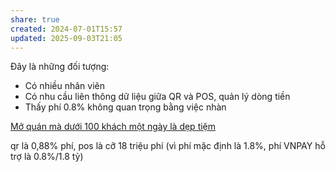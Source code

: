 ```yaml
---
share: true
created: 2024-07-01T15:57
updated: 2025-09-03T21:05
---
```

Đây là những đối tượng:
- Có nhiều nhân viên
- Có nhu cầu liên thông dữ liệu giữa QR và POS, quản lý dòng tiền
- Thấy phí 0.8% không quan trọng bằng việc nhàn

[Mở quán mà dưới 100 khách một ngày là dẹp tiệm](../../../../../../%E2%9A%A1Hi%E1%BB%83u%20bi%E1%BA%BFt%20s%C3%A2u/Ki%E1%BA%BFm%20ti%E1%BB%81n/T%E1%BB%B1%20%C4%91%E1%BA%A7u%20t%C6%B0/M%E1%BB%9F%20ti%E1%BB%87m/M%E1%BB%9F%20qu%C3%A1n%20m%C3%A0%20d%C6%B0%E1%BB%9Bi%20100%20kh%C3%A1ch%20m%E1%BB%99t%20ng%C3%A0y%20l%C3%A0%20d%E1%BA%B9p%20ti%E1%BB%87m.md)


qr là 0,88% phí, pos là cỡ 18 triệu phí (vì phí mặc định là 1.8%, phí VNPAY hỗ trợ là 0.8%/1.8 tỷ)
